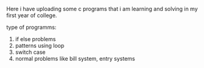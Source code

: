 Here i have uploading some c programs that i am learning and solving in my first year of college.

type of programms:
1. if else problems
2. patterns using loop
3. switch case
4. normal problems like bill system, entry systems
